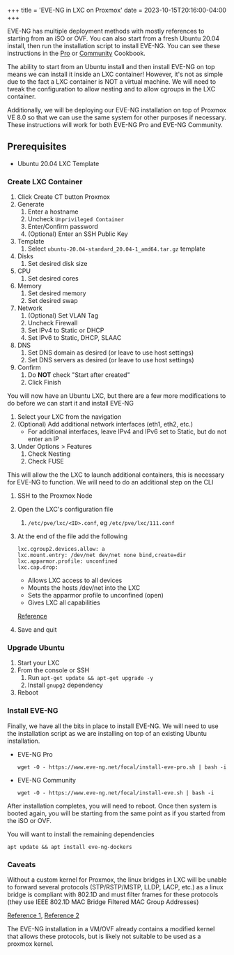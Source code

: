 +++
title = 'EVE-NG in LXC on Proxmox' 
date = 2023-10-15T20:16:00-04:00
+++

EVE-NG has multiple deployment methods with mostly references to starting from an iSO or OVF. You can also start from a fresh Ubuntu 20.04 install, then run the installation script to install EVE-NG. You can see these instructions in the [Pro](https://www.eve-ng.net/index.php/documentation/professional-cookbook/) or [Community](https://www.eve-ng.net/index.php/documentation/community-cookbook/) Cookbook.

The ability to start from an Ubuntu install and then install EVE-NG on top means we can install it inside an LXC container! However, it's not as simple due to the fact a LXC container is NOT a virtual machine. We will need to tweak the configuration to allow nesting and to allow cgroups in the LXC container.

Additionally, we will be deploying our EVE-NG installation on top of Proxmox VE 8.0 so that we can use the same system for other purposes if necessary. These instructions will work for both EVE-NG Pro and EVE-NG Community.

## Prerequisites

* Ubuntu 20.04 LXC Template

### Create LXC Container

1. Click Create CT button Proxmox
2. Generate
    1. Enter a hostname
    2. Uncheck `Unprivileged Container`
    3. Enter/Confirm password
    4. (Optional) Enter an SSH Public Key
3. Template
    1. Select `ubuntu-20.04-standard_20.04-1_amd64.tar.gz` template
4. Disks
    1. Set desired disk size
5. CPU
    1. Set desired cores
6. Memory
    1. Set desired memory
    2. Set desired swap
7. Network
    1. (Optional) Set VLAN Tag
    2. Uncheck Firewall
    3. Set IPv4 to Static or DHCP
    3. Set IPv6 to Static, DHCP, SLAAC
8. DNS
    1. Set DNS domain as desired (or leave to use host settings)
    2. Set DNS servers as desired (or leave to use host settings)
9. Confirm
    1. Do **NOT** check "Start after created"
    2. Click Finish

You will now have an Ubuntu LXC, but there are a few more modifications to do before we can start it and install EVE-NG

1. Select your LXC from the navigation
2. (Optional) Add additional network interfaces (eth1, eth2, etc.)
    * For additional interfaces, leave IPv4 and IPv6 set to Static, but do not enter an IP
3. Under Options > Features
    1. Check Nesting
    2. Check FUSE

This will allow the the LXC to launch additional containers, this is necessary for EVE-NG to function. We will need to do an additional step on the CLI

1. SSH to the Proxmox Node
2. Open the LXC's configuration file
    1. `/etc/pve/lxc/<ID>.conf`, eg `/etc/pve/lxc/111.conf`
3. At the end of the file add the following

    ```
    lxc.cgroup2.devices.allow: a
    lxc.mount.entry: /dev/net dev/net none bind,create=dir
    lxc.apparmor.profile: unconfined
    lxc.cap.drop:
    ```

    * Allows LXC access to all devices
    * Mounts the hosts /dev/net into the LXC
    * Sets the apparmor profile to unconfined (open)
    * Gives LXC all capabilities

    [Reference](https://linuxcontainers.org/lxc/manpages/man5/lxc.container.conf.5.html)

4. Save and quit

### Upgrade Ubuntu

1. Start your LXC
2. From the console or SSH
    1. Run `apt-get update && apt-get upgrade -y`
    2. Install `gnupg2` dependency
3. Reboot

### Install EVE-NG

Finally, we have all the bits in place to install EVE-NG. We will need to use the installation script as we are installing on top of an existing Ubuntu installation.

* EVE-NG Pro

    ```
    wget -O - https://www.eve-ng.net/focal/install-eve-pro.sh | bash -i
    ```

* EVE-NG Community

    ```
    wget -O - https://www.eve-ng.net/focal/install-eve.sh | bash -i
    ```

After installation completes, you will need to reboot. Once then system is booted again, you will be starting from the same point as if you started from the iSO or OVF.

You will want to install the remaining dependencies

```
apt update && apt install eve-ng-dockers
```

### Caveats

Without a custom kernel for Proxmox, the linux bridges in LXC will be unable to forward several protocols (STP/RSTP/MSTP, LLDP, LACP, etc.) as a linux bridge is compliant with 802.1D and must filter frames for these protocols (they use IEEE 802.1D MAC Bridge Filtered MAC Group Addresses)

[Reference 1](https://interestingtraffic.nl/2017/11/21/an-oddly-specific-post-about-group_fwd_mask/), [Reference 2](https://blog.ipspace.net/2020/12/linux-bridge-lldp.html)

The EVE-NG installation in a VM/OVF already contains a modified kernel that allows these protocols, but is likely not suitable to be used as a proxmox kernel.

